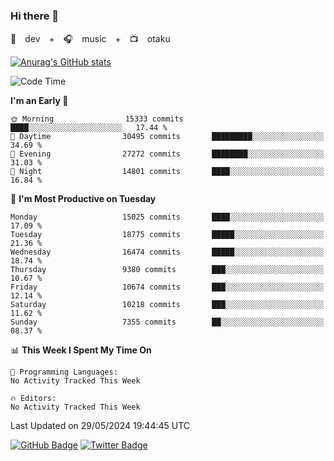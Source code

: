 ### Hi there 👋

🚀　dev　+　🎧　music　+　📺　otaku


[![Anurag's GitHub stats](https://github-readme-stats.vercel.app/api?username=koheitasaka&count_private=true&show_icons=true&theme=monokai)](https://github.com/koheitasaka/github-readme-stats)

<!--START_SECTION:waka-->
![Code Time](http://img.shields.io/badge/Code%20Time-1%2C161%20hrs%2023%20mins-blue)

**I'm an Early 🐤** 

```text
🌞 Morning                15333 commits       ████░░░░░░░░░░░░░░░░░░░░░   17.44 % 
🌆 Daytime                30495 commits       █████████░░░░░░░░░░░░░░░░   34.69 % 
🌃 Evening                27272 commits       ████████░░░░░░░░░░░░░░░░░   31.03 % 
🌙 Night                  14801 commits       ████░░░░░░░░░░░░░░░░░░░░░   16.84 % 
```
📅 **I'm Most Productive on Tuesday** 

```text
Monday                   15025 commits       ████░░░░░░░░░░░░░░░░░░░░░   17.09 % 
Tuesday                  18775 commits       █████░░░░░░░░░░░░░░░░░░░░   21.36 % 
Wednesday                16474 commits       █████░░░░░░░░░░░░░░░░░░░░   18.74 % 
Thursday                 9380 commits        ███░░░░░░░░░░░░░░░░░░░░░░   10.67 % 
Friday                   10674 commits       ███░░░░░░░░░░░░░░░░░░░░░░   12.14 % 
Saturday                 10218 commits       ███░░░░░░░░░░░░░░░░░░░░░░   11.62 % 
Sunday                   7355 commits        ██░░░░░░░░░░░░░░░░░░░░░░░   08.37 % 
```


📊 **This Week I Spent My Time On** 

```text
💬 Programming Languages: 
No Activity Tracked This Week

🔥 Editors: 
No Activity Tracked This Week
```


 Last Updated on 29/05/2024 19:44:45 UTC
<!--END_SECTION:waka-->

[![GitHub Badge](https://img.shields.io/badge/GitHub-100000?style=for-the-badge&logo=github&logoColor=white)](https://github.com/koheitasaka)
[![Twitter Badge](https://img.shields.io/badge/Twitter-1DA1F2?style=for-the-badge&logo=twitter&logoColor=white)](https://twitter.com/sleep_asleep_)
